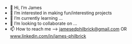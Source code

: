 - 👋 Hi, I’m James
- 👀 I’m interested in making fun/interesting projects
- 🌱 I’m currently learning ...
- 💞️ I’m looking to collaborate on ...
- 📫 How to reach me --> jamesedphilbrick@gmail.com OR www.linkedin.com/in/james-philbrick

<!---
singularoctopode/singularoctopode is a ✨ special ✨ repository because its `README.md` (this file) appears on your GitHub profile.
You can click the Preview link to take a look at your changes.
--->
